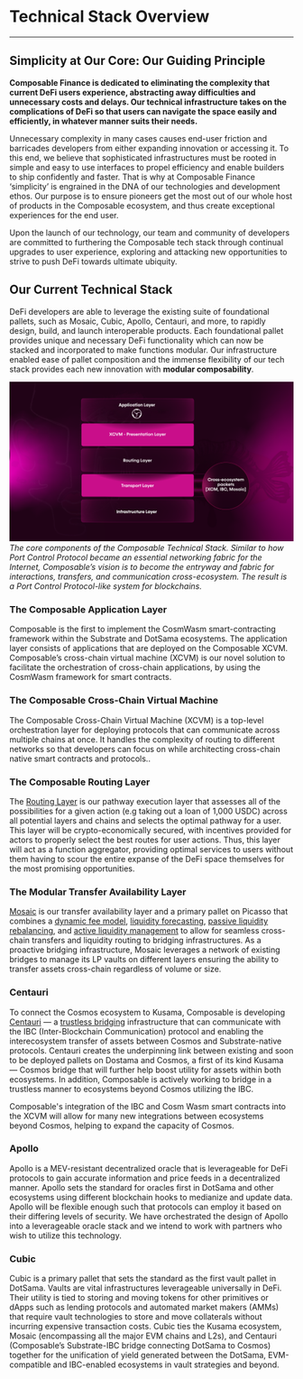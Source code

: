 # Technical Stack Overview

---

## Simplicity at Our Core: Our Guiding Principle

**Composable Finance is dedicated to eliminating the complexity that current DeFi users experience, abstracting away difficulties and unnecessary costs and delays. Our technical infrastructure takes on the complications of DeFi so that users can navigate the space easily and efficiently, in whatever manner suits their needs.**

Unnecessary complexity in many cases causes end-user friction and barricades developers from either expanding innovation or accessing it. To this end, we believe that sophisticated infrastructures must be rooted in simple and easy to use interfaces to propel efficiency and enable builders to ship confidently and faster. That is why at Composable Finance ‘simplicity’ is engrained in the DNA of our technologies and development ethos. Our purpose is to ensure pioneers get the most out of our whole host of products in the Composable ecosystem, and thus create exceptional experiences for the end user.

Upon the launch of our technology, our team and community of developers are committed to furthering the Composable tech stack through continual upgrades to user experience, exploring and attacking new opportunities to strive to push DeFi towards ultimate ubiquity.


## Our Current Technical Stack

DeFi developers are able to leverage the existing suite of foundational pallets, such as Mosaic, Cubic, Apollo, Centauri, and more, to rapidly design, build, and launch interoperable products. Each foundational pallet provides unique and necessary DeFi functionality which can now be stacked and incorporated to make functions modular. Our infrastructure enabled ease of pallet composition and the immense flexibility of our tech stack provides each new innovation with **modular composability**.


![technical_stack_overview](./composable-technical-stack.png)
*The core components of the Composable Technical Stack. Similar to how Port Control Protocol became an essential networking fabric for the Internet, Composable’s vision is to become the entryway and fabric for interactions, transfers, and communication cross-ecosystem. The result is a Port Control Protocol-like system for blockchains.* 


### The Composable Application Layer


Composable is the first to implement the CosmWasm smart-contracting framework within the Substrate and DotSama ecosystems. The application layer consists of applications that are deployed on the Composable XCVM. Composable’s cross-chain virtual machine (XCVM) is our novel solution to facilitate the orchestration of cross-chain applications, by using the CosmWasm framework for smart contracts.

### The Composable Cross-Chain Virtual Machine


The Composable Cross-Chain Virtual Machine (XCVM) is a top-level orchestration layer for deploying protocols that can communicate across multiple chains at once. It handles the complexity of routing to different networks so that developers can focus on while architecting cross-chain native smart contracts and protocols..


### The Composable Routing Layer


The [Routing Layer](https://dali.devnets.composablefinance.ninja/products/routing-layer.html) is our pathway execution layer that assesses all of the possibilities for a given action (e.g taking out a loan of 1,000 USDC) across all potential layers and chains and selects the optimal pathway for a user. This layer will be crypto-economically secured, with incentives provided for actors to properly select the best routes for user actions. Thus, this layer will act as a function aggregator, providing optimal services to users without them having to scour the entire expanse of the DeFi space themselves for the most promising opportunities.


### The Modular Transfer Availability Layer

[Mosaic](https://dali.devnets.composablefinance.ninja/products/mosaic.html) is our transfer availability layer and a primary pallet on Picasso that combines a [dynamic fee model](https://medium.com/composable-finance/the-dynamic-fee-model-powering-mosaics-transfer-availability-layer-f91011309592), [liquidity forecasting](https://medium.com/composable-finance/liquidity-forecasting-in-mosaic-part-iv-machine-learning-based-methods-17e8f2e5de14), [passive liquidity rebalancing](https://medium.com/@composablefi/mosaics-passive-liquidity-rebalancing-module-cb708605cf51), and [active liquidity management](https://composablefi.medium.com/understanding-mosaics-active-management-e1894fc90a00) to allow for seamless cross-chain transfers and liquidity routing to bridging infrastructures. As a proactive bridging infrastructure, Mosaic leverages a network of existing bridges to manage its LP vaults on different layers ensuring the ability to transfer assets cross-chain regardless of volume or size.


### Centauri

To connect the Cosmos ecosystem to Kusama, Composable is developing [Centauri](https://medium.com/composable-finance/centauri-facilitating-communication-between-interoperable-networks-5c1a997f9154) — a [trustless bridging](https://medium.com/composable-finance/trustless-bridging-438a6e5c917a) infrastructure that can communicate with the IBC (Inter-Blockchain Communication) protocol and enabling the interecosystem transfer of assets between Cosmos and Substrate-native protocols. Centauri creates the underpinning link between existing and soon to be deployed pallets on Dostama and Cosmos, a first of its kind Kusama — Cosmos bridge that will further help boost utility for assets within both ecosystems. In addition, Composable is actively working to bridge in a trustless manner to ecosystems beyond Cosmos utilizing the IBC.

Composable's integration of the IBC and Cosm Wasm smart contracts into the XCVM will allow for many new integrations between ecosystems beyond Cosmos, helping to expand the capacity of Cosmos.


### Apollo

Apollo is a MEV-resistant decentralized oracle that is leverageable for DeFi protocols to gain accurate information and price feeds in a decentralized manner. Apollo sets the standard for oracles first in DotSama and other ecosystems using different blockchain hooks to medianize and update data. Apollo will be flexible enough such that protocols can employ it based on their differing levels of security. We have orchestrated the design of Apollo into a leverageable oracle stack and we intend to work with partners who wish to utilize this technology.


### Cubic

Cubic is a primary pallet that sets the standard as the first vault pallet in DotSama. Vaults are vital infrastructures leverageable universally in DeFi. Their utility is tied to storing and moving tokens for other primitives or dApps such as lending protocols and automated market makers (AMMs) that require vault technologies to store and move collaterals without incurring expensive transaction costs. Cubic ties the Kusama ecosystem, Mosaic (encompassing all the major EVM chains and L2s), and Centauri (Composable’s Substrate-IBC bridge connecting DotSama to Cosmos) together for the unification of yield generated between the DotSama, EVM-compatible and IBC-enabled ecosystems in vault strategies and beyond.